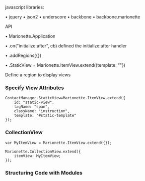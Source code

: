 javascript libraries:

• jquery
• json2
• underscore
• backbone
• backbone.marionette

API

• Marionette.Application

• .on("initialize:after", cb)
    defined the initialize:after handler

• .addRegions({})

• .StaticView = Marionette.ItemView.extend({template: ""})


Define a region to display views


### Specify View Attributes


```
ContactManager.StaticView=Marionette.ItemView.extend({
    id: "static-view",
    tagName: "span",
    className: "instruction",
    template: "#static-template"
});
```

### CollectionView

```
var MyItemView = Marionette.ItemView.extend({});

Marionette.CollectionView.extend({
    itemView: MyItemView;
});
```

### Structuring Code with Modules

